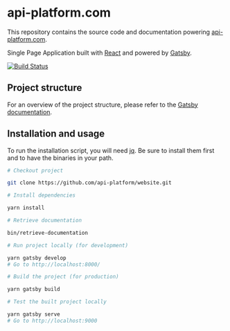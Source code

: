 # api-platform.com

This repository contains the source code and documentation powering [api-platform.com](https://api-platform.com/).

Single Page Application built with [React](https://facebook.github.io/react/) and powered by [Gatsby](https://www.gatsbyjs.org/).

[![Build Status](https://travis-ci.org/api-platform/website.svg?branch=master)](https://travis-ci.org/api-platform/website)

## Project structure

For an overview of the project structure, please refer to the [Gatsby documentation](https://www.gatsbyjs.org/docs/building-with-components/).

## Installation and usage

To run the installation script, you will need [jq](https://stedolan.github.io/jq/).
Be sure to install them first and to have the binaries in your path.

```sh
# Checkout project

git clone https://github.com/api-platform/website.git

# Install dependencies

yarn install

# Retrieve documentation

bin/retrieve-documentation

# Run project locally (for development)

yarn gatsby develop
# Go to http://localhost:8000/

# Build the project (for production)

yarn gatsby build

# Test the built project locally

yarn gatsby serve
# Go to http://localhost:9000
```

